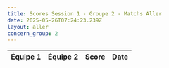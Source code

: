 ```yaml
---
title: Scores Session 1 - Groupe 2 - Matchs Aller
date: 2025-05-26T07:24:23.239Z
layout: aller
concern_group: 2
---
```




| Équipe 1 | Équipe 2 | Score | Date |
|----------|----------|-------|------|

